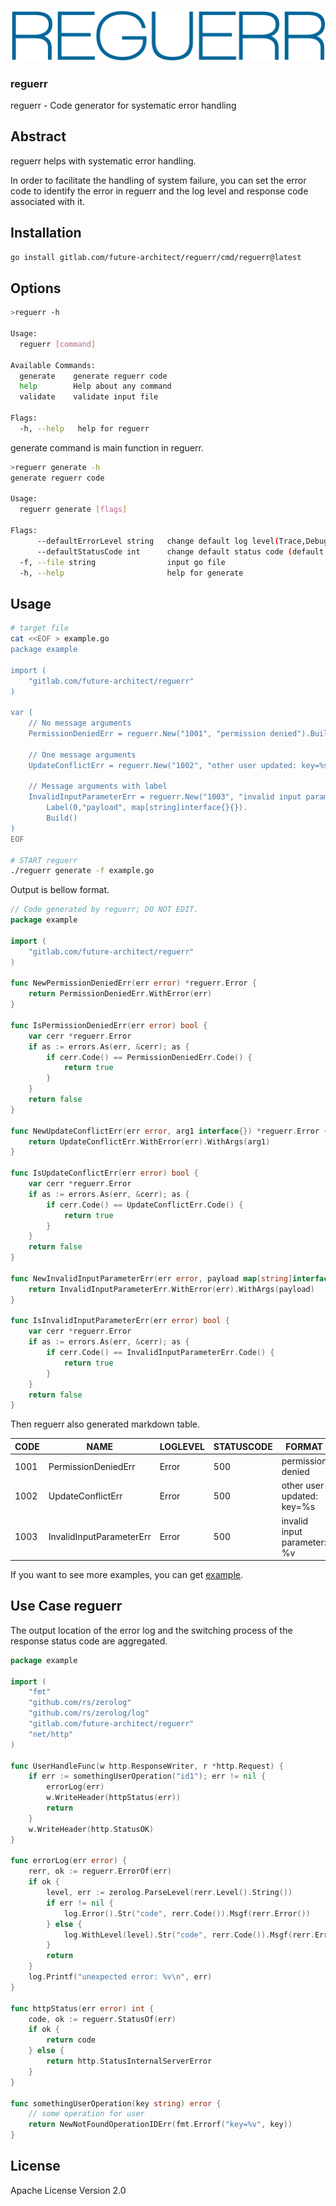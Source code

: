 ![logo](logo/reguerr_logo.png)

### reguerr

reguerr - Code generator for systematic error handling

## Abstract

reguerr helps with systematic error handling.

In order to facilitate the handling of system failure, you can set the error code to identify the error in reguerr
and the log level and response code associated with it.


## Installation

```sh
go install gitlab.com/future-architect/reguerr/cmd/reguerr@latest
```

## Options

```sh
>reguerr -h

Usage:
  reguerr [command]

Available Commands:
  generate    generate reguerr code
  help        Help about any command
  validate    validate input file

Flags:
  -h, --help   help for reguerr
```

generate command is main function in reguerr.

```sh
>reguerr generate -h
generate reguerr code

Usage:
  reguerr generate [flags]

Flags:
      --defaultErrorLevel string   change default log level(Trace,Debug,Info,Warn,Error,Fatal)
      --defaultStatusCode int      change default status code (default -1)
  -f, --file string                input go file
  -h, --help                       help for generate
```

## Usage

```sh
# target file
cat <<EOF > example.go
package example

import (
	"gitlab.com/future-architect/reguerr"
)

var (
	// No message arguments
	PermissionDeniedErr = reguerr.New("1001", "permission denied").Build()

	// One message arguments
	UpdateConflictErr = reguerr.New("1002", "other user updated: key=%s").Build()

	// Message arguments with label
	InvalidInputParameterErr = reguerr.New("1003", "invalid input parameter: %v").
		Label(0,"payload", map[string]interface{}{}).
		Build()
)
EOF

# START reguerr
./reguerr generate -f example.go
```

Output is bellow format.

```go example_gen.go
// Code generated by reguerr; DO NOT EDIT.
package example

import (
	"gitlab.com/future-architect/reguerr"
)

func NewPermissionDeniedErr(err error) *reguerr.Error {
	return PermissionDeniedErr.WithError(err)
}

func IsPermissionDeniedErr(err error) bool {
	var cerr *reguerr.Error
	if as := errors.As(err, &cerr); as {
		if cerr.Code() == PermissionDeniedErr.Code() {
			return true
		}
	}
	return false
}

func NewUpdateConflictErr(err error, arg1 interface{}) *reguerr.Error {
	return UpdateConflictErr.WithError(err).WithArgs(arg1)
}

func IsUpdateConflictErr(err error) bool {
	var cerr *reguerr.Error
	if as := errors.As(err, &cerr); as {
		if cerr.Code() == UpdateConflictErr.Code() {
			return true
		}
	}
	return false
}

func NewInvalidInputParameterErr(err error, payload map[string]interface{}) *reguerr.Error {
	return InvalidInputParameterErr.WithError(err).WithArgs(payload)
}

func IsInvalidInputParameterErr(err error) bool {
	var cerr *reguerr.Error
	if as := errors.As(err, &cerr); as {
		if cerr.Code() == InvalidInputParameterErr.Code() {
			return true
		}
	}
	return false
}
```

Then reguerr also generated markdown table.

| CODE |           NAME           | LOGLEVEL | STATUSCODE |           FORMAT            |
|------|--------------------------|----------|------------|-----------------------------|
| 1001 | PermissionDeniedErr      | Error    |        500 | permission denied           |
| 1002 | UpdateConflictErr        | Error    |        500 | other user updated: key=%s  |
| 1003 | InvalidInputParameterErr | Error    |        500 | invalid input parameter: %v |


If you want to see more examples, you can get [example](./example).


## Use Case reguerr 

The output location of the error log and the switching process of the response status code are aggregated.

```go
package example

import (
	"fmt"
	"github.com/rs/zerolog"
	"github.com/rs/zerolog/log"
	"gitlab.com/future-architect/reguerr"
	"net/http"
)

func UserHandleFunc(w http.ResponseWriter, r *http.Request) {
	if err := somethingUserOperation("id1"); err != nil {
		errorLog(err)
		w.WriteHeader(httpStatus(err))
		return
	}
	w.WriteHeader(http.StatusOK)
}

func errorLog(err error) {
	rerr, ok := reguerr.ErrorOf(err)
	if ok {
		level, err := zerolog.ParseLevel(rerr.Level().String())
		if err != nil {
			log.Error().Str("code", rerr.Code()).Msgf(rerr.Error())
		} else {
			log.WithLevel(level).Str("code", rerr.Code()).Msgf(rerr.Error())
		}
		return
	}
	log.Printf("unexpected error: %v\n", err)
}

func httpStatus(err error) int {
	code, ok := reguerr.StatusOf(err)
	if ok {
		return code
	} else {
		return http.StatusInternalServerError
	}
}

func somethingUserOperation(key string) error {
	// some operation for user
	return NewNotFoundOperationIDErr(fmt.Errorf("key=%v", key))
}
```

## License

Apache License Version 2.0
